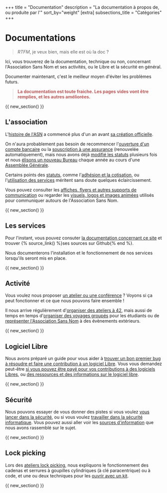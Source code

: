 +++
title = "Documentation"
description = "La documentation à propos de, ou produite par l'"
sort_by="weight"
[extra]
subsections_title = "Catégories"
+++

# Documentations

> _RTFM_, je veux bien, mais elle est où la doc ?

Ici, vous trouverez de la documentation, technique ou non, concernant
l'Association Sans Nom et ses activités, ou le Libre et la sécurité en général.

Documenter maintenant, c'est le meilleur moyen d'éviter les problèmes futurs. 

> <span style="color:#b55; font-weight:bold">La documentation est toute fraiche.
> Les pages vides vont être remplies, et les autres améliorées.</span>

{{ new_section() }}

## L'association

L'[histoire de l'ASN](@/documentation/association/historique/index.md) a
commencé plus d'un an avant [sa création
officielle](@/documentation/association/création/index.md).

On n'aura probablement pas besoin de recommencer l'[ouverture d'un compte
bancaire](@/documentation/association/banque/index.md) ou la [souscription à
une assurance](@/documentation/association/assurance/index.md) (renouvelée
automatiquement), mais nous avons déjà [modifié les
statuts](@/documentation/association/modification_des_statuts/index.md)
plusieurs fois et nous [élisons un nouveau
Bureau](@/documentation/association/elections/index.md) chaque année au cours
d'une [Assemblée
Générale](@/documentation/association/assemblée_générale/index.md).

Certains points des [statuts](@/statuts/index.md), comme l'[adhésion et la
cotisation](@/documentation/association/adhésion_et_cotisation/index.md), ou
l'[utilisation des
services](@/documentation/association/utiliser_les_services/index.md) méritent
sans doute quelques éclaircissement.

Vous pouvez consulter les [affiches, flyers et autres supports de
communication](@/documentation/association/flyers/index.md) ou regarder les
[visuels, logos et images
animées](@/documentation/association/visuels/index.md) utilisés pour
communiquer autours de l'Association Sans Nom.

{{ new_section() }}

## Les services

Pour l'instant, vous pouvez consuter [la documentation concernant ce
site](@/documentation/services/website_sansnom_org/index.md) et trouver {%
source_link() %}ses sources sur Github{% end %}.

Nous documenterons l'installation et le fonctionnement de nos services
lorsqu'ils seront mis en place.

{{ new_section() }}

## Activité

Vous voulez nous proposer [un atelier ou une
conférence](@/documentation/activités/proposer_une_activité/index.md) ? Voyons
si ça peut fonctionner et ce que nous pouvons faire ensemble !

Il nous arrive régulièrement d'[organiser des ateliers à
42](@/documentation/activités/atelier_à_42/index.md), mais aussi de temps en
temps d'[organiser des voyages
groupés](@/documentation/activités/voyage_groupé/index.md) pour les étudiants
ou de [représenter l'Association Sans
Nom](@/documentation/activités/évènement_extérieur/index.md) à des évènements
extérieurs.

{{ new_section() }}

## Logiciel Libre

Nous avons préparé un guide pour vous aider à [trouver un bon premier bug à
résoudre et faire une contribution à un logiciel
Libre](@/documentation/logiciel_libre/comment_contribuer/index.md).
Vous vous demandez peut-être [si vous pouvez être payé pour vos contributions à
des logiciels
Libres](@/documentation/logiciel_libre/contribution_rémunérée/index.md)<!-- ou
comment [gérer votre projet de logiciel libre et trouver des
contributeurs](@/documentation/logiciel_libre/mon_logiciel_libre/index.md).
Mais peut-être cherchez vous simplement [des logiciels libres à
utiliser](@/documentation/logiciel_libre/utiliser/index.md)-->, ou [des ressources
et des informations sur le logiciel
libre](@/documentation/logiciel_libre/ressources/index.md).

{{ new_section() }}

## Sécurité

Nous pouvons essayer de vous donner des pistes si vous voulez [vous lancer dans
la sécurité](@/documentation/sécurité/débuter/index.md), ou si vous voulez
[travailler dans la sécurité
informatique](@/documentation/sécurité/professionnalisation/index.md).
Vous pouvez aussi aller voir les [sources
d'information](@/documentation/sécurité/ressources/index.md) que nous avons
rassemblé sur le sujet.

{{ new_section() }}

## Lock picking

Lors des [ateliers lock picking](@/activités/lock-picking/_index.md), nous
expliquons le fonctionnement des cadenas et serrures à goupilles cylindriques
(à clé paracentrique) ou à code, et une ou deux techniques pour les [ouvrir
avec un kit](@/documentation/lock_picking/paracentrique/index.md)<!-- ou [avec
une simple cannette](@/documentation/lock_picking/canette/index.md) ou [sans
outils](@/documentation/lock_picking/cadenas_à_code/index.md) pour ce dernier.
Nous prévoyons également d'essayer de [fabriquer des outils
nous-mêmes](@/documentation/lock_picking/créer_ses_outils/index.md)-->.

{{ new_section() }}

